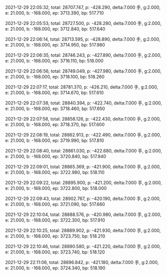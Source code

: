 2021-12-29 22:05:32, total: 28707.747, p: -428.290, delta:7.000 手, g:2.000, e: 21.000, b: -168.000, ep: 3713.390, bp: 517.710

2021-12-29 22:05:53, total: 28727.500, p: -428.280, delta:7.000 手, g:2.000, e: 21.000, b: -168.000, ep: 3712.840, bp: 517.640

2021-12-29 22:06:14, total: 28713.595, p: -428.890, delta:7.000 手, g:2.000, e: 21.000, b: -168.000, ep: 3714.950, bp: 517.980

2021-12-29 22:06:35, total: 28746.243, p: -427.890, delta:7.000 手, g:2.000, e: 21.000, b: -168.000, ep: 3716.110, bp: 518.000

2021-12-29 22:06:56, total: 28749.049, p: -427.980, delta:7.000 手, g:2.000, e: 21.000, b: -168.000, ep: 3718.100, bp: 518.260

2021-12-29 22:07:17, total: 28781.370, p: -426.210, delta:7.000 手, g:2.000, e: 21.000, b: -168.000, ep: 3714.670, bp: 517.610

2021-12-29 22:07:38, total: 28840.394, p: -422.740, delta:7.000 手, g:2.000, e: 21.000, b: -168.000, ep: 3718.460, bp: 517.650

2021-12-29 22:07:58, total: 28858.126, p: -422.430, delta:7.000 手, g:2.000, e: 21.000, b: -168.000, ep: 3718.370, bp: 517.600

2021-12-29 22:08:19, total: 28862.913, p: -422.490, delta:7.000 手, g:2.000, e: 21.000, b: -168.000, ep: 3719.990, bp: 517.810

2021-12-29 22:08:40, total: 28861.030, p: -422.680, delta:7.000 手, g:2.000, e: 21.000, b: -168.000, ep: 3720.840, bp: 517.940

2021-12-29 22:09:01, total: 28865.369, p: -421.900, delta:7.000 手, g:2.000, e: 21.000, b: -168.000, ep: 3722.980, bp: 518.110

2021-12-29 22:09:22, total: 28895.900, p: -421.200, delta:7.000 手, g:2.000, e: 21.000, b: -168.000, ep: 3722.800, bp: 518.000

2021-12-29 22:09:43, total: 28902.767, p: -420.190, delta:7.000 手, g:2.000, e: 21.000, b: -168.000, ep: 3721.090, bp: 517.660

2021-12-29 22:10:04, total: 28888.576, p: -420.980, delta:7.000 手, g:2.000, e: 21.000, b: -168.000, ep: 3722.300, bp: 517.910

2021-12-29 22:10:25, total: 28889.902, p: -421.930, delta:7.000 手, g:2.000, e: 21.000, b: -168.000, ep: 3723.750, bp: 518.210

2021-12-29 22:10:46, total: 28890.580, p: -421.220, delta:7.000 手, g:2.000, e: 21.000, b: -168.000, ep: 3723.740, bp: 518.120

2021-12-29 22:11:06, total: 28896.842, p: -421.180, delta:7.000 手, g:2.000, e: 21.000, b: -168.000, ep: 3724.340, bp: 518.190